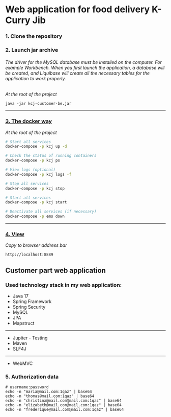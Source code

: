 # Web application for food delivery K-Curry Jib

### 1. Clone the repository

### 2. Launch jar archive

###### The driver for the *MySQL* database must be installed on the computer. For example *Workbench*. When you first launch the application, a database will be created, and *Liquibase* will create all the necessary tables for the application to work properly.

*At the root of the project*

```
java -jar kcj-customer-be.jar
```

---

### [3. The docker way](https://hub.docker.com/repository/docker/ikarzindo/k-curry-jib-customer-app/general)

*At the root of the project*

```bash
# Start all services
docker-compose -p kcj up -d

# Check the status of running containers
docker-compose -p kcj ps

# View logs (optional)
docker-compose -p kcj logs -f

# Stop all services
docker-compose -p kcj stop

# Start all services
docker-compose -p kcj start

# Deactivate all services (if necessary)
docker-compose -p ems down
```

---

### [4. View](http://localhost:8889)

*Copy to browser address bar*

```
http://localhost:8889
```

## Customer part web application

### Used technology stack in my web application:

- Java 17
- Spring Framework
- Spring Security
- MySQL
- JPA
- Mapstruct

---

- Jupiter - Testing
- Maven
- SLF4J

---

- WebMVC

### 5. Authorization data

```shell
# username:password
echo -n "maria@mail.com:1qaz" | base64
echo -n "thomas@mail.com:1qaz" | base64
echo -n "christina@mail.com@mail.com:1qaz" | base64
echo -n "elizabeth@mail.com@mail.com:1qaz" | base64
echo -n "frederique@mail.com@mail.com:1qaz" | base64
```